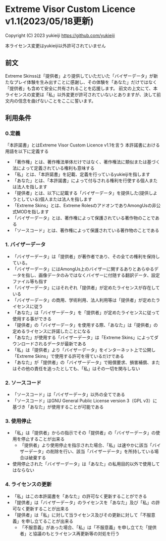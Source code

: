 # Extreme Visor Custom Licence v1.1(2023/05/18更新)

Copyright (C) 2023 yukieiji https://github.com/yukieiji

本ライセンス変更はyukieiji以外許可されていません

## 前文
Extreme Skinssは「提供者」より提供していただいた「バイザーデータ」が新たなプレイ体験を生み出すことに感謝し、その体験を「あなた」だけではなく「提供者」も含めて安全に共有されることを応援します。
前文の上文にて、本ライセンスの変更は「私」以外変更が許可されていないとありますが、決して前文内の信念を曲げないことをここに誓います。

## 利用条件
### 0.定義
「本許諾書」とはExtreme Visor Custom Licence v1.1を言う
本許諾書における用語を以下に定義する
- 「著作権」とは、著作権法単体だけではなく、著作権法に類似または基づく法によって定義されている権利も意味する
- 「私」とは、「本許諾書」を記載、定義を行っているyukieijiを指します
- 「あなた」とは、「本許諾書」によって付与される権利を行使する個人または法人を指します
- 「提供者」とは、以下に記載する「バイザーデータ」を提供した(提供しようとしている)個人または法人を指します
- 「Extreme Skins」とは、Extreme RolesのアドオンでありAmongUsの非公式MODを指します
- 「バイザーデータ」とは、著作権によって保護されている著作物のことである
- 「ソースコード」とは、著作権によって保護されている著作物のことである
### 1. バイザーデータ
- 「バイザーデータ」は「提供者」が著作者であり、その全ての権利を保持している。
- 「バイザーデータ」にはAmongUs上のバイザーに関するありとあらゆるデータを指し、画像データのみではなくバイザーに付随する翻訳データ、設定ファイル等も指す
- 「バイザーデータ」にはそれぞれ「提供者」が定めたライセンスが存在している
- 「バイザーデータ」の商用、学術利用、法人利用等は「提供者」が定めたライセンスに従う
- 「あなた」は「バイザーデータ」を「提供者」が定めたライセンスに従って使用する事ができる
- 「提供者」の「バイザーデータ」を使用する際、「あなた」は「提供者」の定めるライセンスに許諾したことになる
- 「あなた」が使用する「バイザーデータ」は「Extreme Skins」によってダウンロードされるデータが最新である
- 「私」は「提供者」より「バイザーデータ」をインターネット上で公開し「Extreme Skins」で使用する許可を得ているだけである
- 「あなた」が「提供者」の「バイザーデータ」で賠償要求、損害補償、またはその他の責任を追ったとしても、「私」はその一切を関与しない
### 2. ソースコード
- 「ソースコード」は「バイザーデータ」以外の全てである
- 「ソースコード」はGNU General Public License version 3（GPL v3）に基づき「あなた」が使用することが可能である
### 3. 使用停止
- 「私」は「提供者」からの指示でその「提供者」の「バイザーデータ」の使用を停止することが出来る
  - 「提供者」より使用停止を指示された場合、「私」は速やかに該当「バイザーデータ」の削除を行い、該当「バイザーデータ」を所持している場合は破棄する
- 使用停止された「バイザーデータ」は「あなた」の私用目的以外で使用してはならない
### 4. ライセンスの更新
- 「私」はこの本許諾書を「あなた」の許可なく更新することができる
- 「提供者」は「バイザーデータ」のライセンスを「あなた」及び「私」の許可なく更新することが出来る
- 「提供者」は「私」に対して当ライセンス及びその更新に対して「不服意義」を申し立てることが出来る
  - 「不服意義」があった場合、「私」は「不服意義」を申し立てた「提供者」と協議のもとライセンス再更新等の対処を行う
